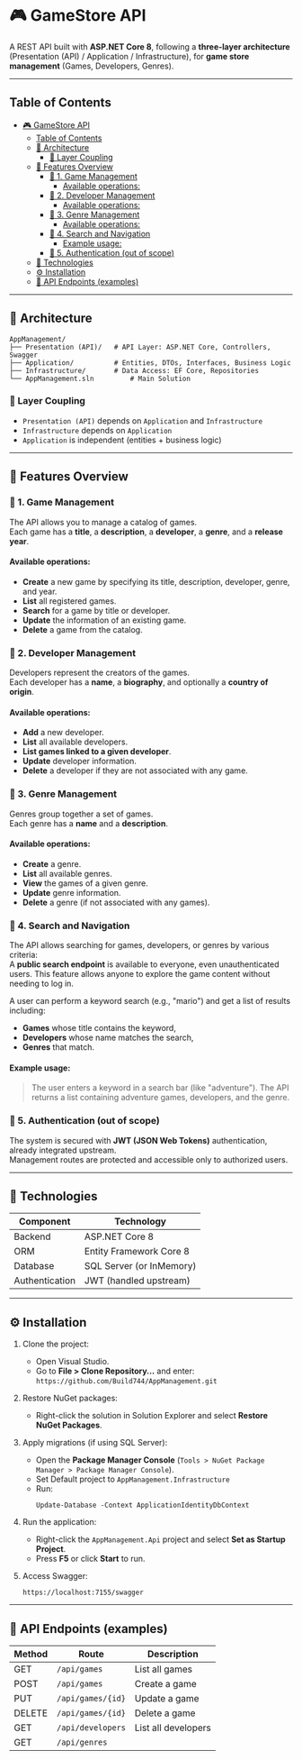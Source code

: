 # 🎮 GameStore API

A REST API built with **ASP.NET Core 8**, following a **three-layer architecture** (Presentation (API) / Application / Infrastructure), for **game store management** (Games, Developers, Genres).

---

## Table of Contents

- [🎮 GameStore API](#-gamestore-api)
  - [Table of Contents](#table-of-contents)
  - [🧱 Architecture](#-architecture)
    - [🔄 Layer Coupling](#-layer-coupling)
  - [🎯 Features Overview](#-features-overview)
    - [🔹 1. Game Management](#-1-game-management)
      - [Available operations:](#available-operations)
    - [🔹 2. Developer Management](#-2-developer-management)
      - [Available operations:](#available-operations-1)
    - [🔹 3. Genre Management](#-3-genre-management)
      - [Available operations:](#available-operations-2)
    - [🔹 4. Search and Navigation](#-4-search-and-navigation)
      - [Example usage:](#example-usage)
    - [🔹 5. Authentication (out of scope)](#-5-authentication-out-of-scope)
  - [🧰 Technologies](#-technologies)
  - [⚙️ Installation](#️-installation)
  - [📡 API Endpoints (examples)](#-api-endpoints-examples)

---

## 🧱 Architecture

```
AppManagement/
├── Presentation (API)/   # API Layer: ASP.NET Core, Controllers, Swagger
├── Application/          # Entities, DTOs, Interfaces, Business Logic
├── Infrastructure/       # Data Access: EF Core, Repositories
└── AppManagement.sln         # Main Solution
```

### 🔄 Layer Coupling

* `Presentation (API)` depends on `Application` and `Infrastructure`
* `Infrastructure` depends on `Application`
* `Application` is independent (entities + business logic)

---

## 🎯 Features Overview

### 🔹 1. Game Management

The API allows you to manage a catalog of games.  
Each game has a **title**, a **description**, a **developer**, a **genre**, and a **release year**.

#### Available operations:
- **Create** a new game by specifying its title, description, developer, genre, and year.
- **List** all registered games.
- **Search** for a game by title or developer.
- **Update** the information of an existing game.
- **Delete** a game from the catalog.

### 🔹 2. Developer Management

Developers represent the creators of the games.  
Each developer has a **name**, a **biography**, and optionally a **country of origin**.

#### Available operations:
- **Add** a new developer.
- **List** all available developers.
- **List games linked to a given developer**.
- **Update** developer information.
- **Delete** a developer if they are not associated with any game.

### 🔹 3. Genre Management

Genres group together a set of games.  
Each genre has a **name** and a **description**.

#### Available operations:
- **Create** a genre.
- **List** all available genres.
- **View** the games of a given genre.
- **Update** genre information.
- **Delete** a genre (if not associated with any games).

### 🔹 4. Search and Navigation

The API allows searching for games, developers, or genres by various criteria:  
A **public search endpoint** is available to everyone, even unauthenticated users. This feature allows anyone to explore the game content without needing to log in.

A user can perform a keyword search (e.g., "mario") and get a list of results including:

- **Games** whose title contains the keyword,
- **Developers** whose name matches the search,
- **Genres** that match.

#### Example usage:

> The user enters a keyword in a search bar (like "adventure"). The API returns a list containing adventure games, developers, and the genre.

### 🔹 5. Authentication (out of scope)

The system is secured with **JWT (JSON Web Tokens)** authentication, already integrated upstream.  
Management routes are protected and accessible only to authorized users.

---

## 🧰 Technologies

| Component      | Technology               |
| -------------- | ------------------------ |
| Backend        | ASP.NET Core 8           |
| ORM            | Entity Framework Core 8  |
| Database       | SQL Server (or InMemory) |
| Authentication | JWT (handled upstream)   |

---

## ⚙️ Installation

1. Clone the project:

   - Open Visual Studio.
   - Go to **File > Clone Repository...** and enter:  
     `https://github.com/Build744/AppManagement.git`

2. Restore NuGet packages:

   - Right-click the solution in Solution Explorer and select **Restore NuGet Packages**.

3. Apply migrations (if using SQL Server):

   - Open the **Package Manager Console** (`Tools > NuGet Package Manager > Package Manager Console`).
   - Set Default project to `AppManagement.Infrastructure`
   - Run:
     ```
     Update-Database -Context ApplicationIdentityDbContext
     ```

4. Run the application:

   - Right-click the `AppManagement.Api` project and select **Set as Startup Project**.
   - Press **F5** or click **Start** to run.

5. Access Swagger:

   ```
   https://localhost:7155/swagger
   ```

---

## 📡 API Endpoints (examples)

| Method | Route             | Description        |
| ------ | ----------------- | ------------------|
| GET    | `/api/games`      | List all games    |
| POST   | `/api/games`      | Create a game     |
| PUT    | `/api/games/{id}` | Update a game     |
| DELETE | `/api/games/{id}` | Delete a game     |
| GET    | `/api/developers` | List all developers|
| GET    | `/api/genres`